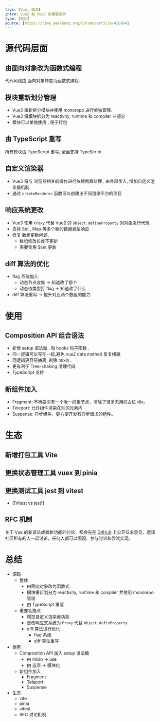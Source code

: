 ```yaml
---
tags: [Vue, 面试]
intro: Vue2 和 Vue3 的重要差异
type: [笔记]
source: [https://time.geekbang.org/column/article/428904]
---
```

# 源代码层面
## 由面向对象改为函数式编程
代码风格由 面向对象转变为函数式编程.
## 模块重新划分管理
- Vue3 重新拆分模块并使用 monorepo 进行单独管理.
- Vue3 将模块拆分为  reactivity, runtime 和 compiler 三部分
- 模块可以单独使用 , 便于打包
## 由 TypeScript 重写
所有模块由 TypeScript 重写, 全面支持 TypeScript 
## 自定义渲染器
- Vue3 将与 浏览器相关的操作进行依赖倒置处理 . 由外部传入, 增加自定义渲染器机制.
- 通过 `createRenderer` 函数可以创建出不同渲染平台的项目
## 响应系统更改
- Vue3 使用 `Proxy` 代替 Vue2 的 `Object.defineProperty` 对对象进行代理.
- 支持 Set , Map 等多个新的数据类型响应
- 修复 数组更新问题.
	- 数组修改长度不更新
	- 需要使用 $set 更新
## diff 算法的优化
- flag 系统加入 
	- 动态节点收集 -> 知道改了那个
	- 动态值类型打 flag -> 知道改了什么
- diff 算法重写 -> 提升对比两个数组的能力
# 使用
## Composition API 组合语法
- 新增 setup 语法糖 , 和 hooks 钩子函数 . 
- 同一逻辑可以写在一起,避免 vue2 data methed 反复横跳
- 同逻辑更容易抽离, 剃除 mixin .
- 更有利于 Tree-shaking 清理代码
- TypeScript 支持
## 新组件加入
- Fragment: 不再要求有一个唯一的根节点，清除了很多无用的占位 div。
- Teleport: 允许组件渲染在别的元素内
- Suspense: 异步组件，更方便开发有异步请求的组件。

# 生态
## 新增打包工具 Vite 
## 更换状态管理工具 vuex 到 pinia

## 更换测试工具 jest 到 vitest
- [[Vitest vs jest]]
## RFC 机制
关于 Vue 的新语法或者新功能的讨论，都会先在 [GitHub](https://github.com/vuejs/rfcs) 上公开征求意见，邀请社区所有的人一起讨论，任何人都可以围观、参与讨论和尝试实现。

# 总结
- 源码
	- 整体
		- 由面向对象改为函数式
		- 模块重新划分为 reactivity, runtime 和 compiler 并使用 monorepo 管理
		- 由 TypeScript 重写
	- 重要功能点
		- 增加自定义渲染器功能
		- 更改响应式系统为 `Proxy` 代替 `Object.definProperty`
		- diff 算法进行优化
			- flag 系统
			- diff 算法重写
- 使用
	- Composition API 加入 setup 语法糖
		- 由 mixin -> use
		- 由 选项 -> 模块化
	- 新组件加入
		- Fragment
		- Teleport
		- Suspense
- 生态
	- vite
	- pinia
	- vitest
	- RFC 讨论机制